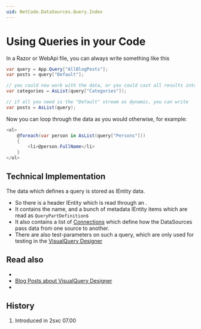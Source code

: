```yaml
---
uid: NetCode.DataSources.Query.Index
---
```


# Using Queries in your Code

In a Razor or WebApi file, you can always write something like this

```cs
var query = App.Query["AllBlogPosts"];
var posts = query["Default"];

// you could now work with the data, or you could cast all results into dynamic objects, like...
var categories = AsList(query["Categories"]);

// if all you need is the "Default" stream as dynamic, you can write
var posts = AsList(query);
```

Now you can loop through the data as you would otherwise, for example: 

```cs
<ol>
    @foreach(var person in AsList(query["Persons"]))
    {
        <li>@person.FullName</li>
    }
</ol>
```

## Technical Implementation

The data which defines a query is stored as IEntity data.

* So there is a header IEntity which is read through an [](xref:ToSic.Eav.DataSource.Query.QueryDefinition).
* It contains the name, and a bunch of metadata IEntity items which are read as `QueryPartDefinition`s
* It also contains a list of [Connections](xref:ToSic.Eav.DataSources.Queries.Connection) which define how the DataSources pass data from one source to another.
* There are also test-parameters on such a query, which are only used for testing in the [VisualQuery Designer](xref:Basics.Query.VisualQuery.Index)

## Read also

* [](xref:Basics.Query.Parameters.Index)
* [Blog Posts about VisualQuery Designer](https://2sxc.org/en/blog/tag/visual-query-designer)
* [](xref:NetCode.DataSources.DataSource)


## History

1. Introduced in 2sxc 07.00

